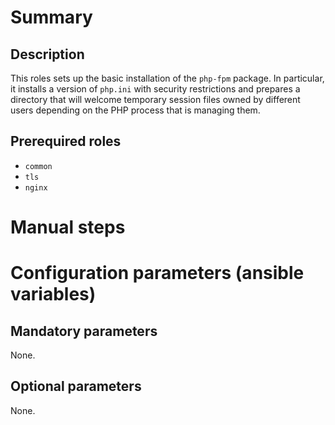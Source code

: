 # Summary

## Description

This roles sets up the basic installation of the `php-fpm` package. In
particular, it installs a version of `php.ini` with security restrictions and
prepares a directory that will welcome temporary session files owned by
different users depending on the PHP process that is managing them.

## Prerequired roles

- `common`
- `tls`
- `nginx`

# Manual steps

# Configuration parameters (ansible variables)

## Mandatory parameters

None.

## Optional parameters

None.
